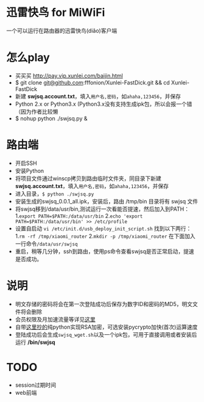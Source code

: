 迅雷快鸟 for MiWiFi
===
一个可以运行在路由器的迅雷快鸟(diǎo)客户端

# 怎么play
* 买买买 http://pay.vip.xunlei.com/baijin.html
* $ git clone git@github.com:fffonion/Xunlei-FastDick.git && cd Xunlei-FastDick
* 新建 __swjsq.account.txt__，填入`用户名,密码`，如`ahaha,123456`，并保存
* Python 2.x or Python3.x (Python3.x没有支持生成ipk包，所以会报一个错（因为作者比较懒
* $ nohup python ./swjsq.py &

# 路由端
* 开启SSH
* 安装Python
* 将项目文件通过winscp拷贝到路由临时文件夹，同目录下新建 __swjsq.account.txt__，填入`用户名,密码`，如`ahaha,123456`，并保存
* 进入目录，`$ python ./swjsq.py`
* 安装生成的swjsq_0.0.1_all.ipk，安装后，路由 /tmp/bin 目录将有 swjsq 文件
* 将swjsq移到/data/usr/bin,测试运行一次看能否提速，然后加入到PATH：
     1.`export PATH=$PATH:/data/usr/bin`
     2.`echo 'export PATH=$PATH:/data/usr/bin' >> /etc/profile`
* 设置自启动
     `vi /etc/init.d/usb_deploy_init_script.sh`
	 找到以下两行：
	 1.`rm -rf /tmp/xiaomi_router`
     2.`mkdir -p /tmp/xiaomi_router`
     在下面加入一行命令`/data/usr/swjsq`
* 重启，稍等几分钟，ssh到路由，使用ps命令查看swjsq是否正常启动，提速是否成功。

# 说明
* 明文存储的密码将会在第一次登陆成功后保存为数字ID和密码的MD5，明文文件将会删除
* 会员权限及月加速流量等详见[这里](http://swjsq.xunlei.com)
* 自带[这里抄的](https://github.com/mengskysama/XunLeiCrystalMinesMakeDie/blob/master/run.py)纯python实现RSA加密，可选安装pycrypto加快(首次)运算速度
* 登陆成功后会生成`swjsq_wget.sh`以及一个ipk包，可用于直接调用或者安装后运行 __/bin/swjsq__

# TODO
* session过期时间
* web前端

